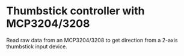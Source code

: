Thumbstick controller with MCP3204/3208
========================================

Read raw data from an MCP3204/3208 to get direction from a 2-axis thumbstick input device.